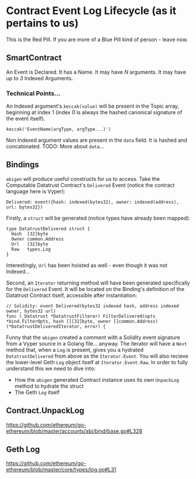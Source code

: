 # Contract Event Log Lifecycle (as it pertains to us)
This is the Red Pill. If you are more of a Blue Pill kind of person - leave now.

## SmartContract
An Event is Declared. It has a Name. It may have *N* arguments. It may have up to *3* Indexed Arguments.

### Technical Points...
An Indexed argument's `keccak(value)` will be present in the Topic array, beginning at index 1
(index 0 is always the hashed canonical signature of the event itself).

    keccak('EventName(argType, argType...)')

Non Indexed argument values are present in the `data` field. It is hashed and concatonated.
TODO: More about `data`...

## Bindings
`abigen` will produce useful constructs for us to access. Take the Computable Datatrust Contract's
`Delivered` Event (notice the contract language here is Vyper):

    Delivered: event({hash: indexed(bytes32), owner: indexed(address), url: bytes32})

Firstly, a `struct` will be generated (notice types have already been mapped):

    type DatatrustDelivered struct {
      Hash  [32]byte
      Owner common.Address
      Url   [32]byte
      Raw   types.Log
    }

Interestingly, `Url` has been hoisted as well - even though it was not Indexed...

Second, an `Iterator` returning method will have been generated specifically for the `Delivered` Event.
It will be located on the Binding's definition of the Datatrust Contract itself, accessible after instantiation:

    // Solidity: event Delivered(bytes32 indexed hash, address indexed owner, bytes32 url)
    func (_Datatrust *DatatrustFilterer) FilterDelivered(opts *bind.FilterOpts, hash [][32]byte, owner []common.Address) (*DatatrustDeliveredIterator, error) {

Funny that the `abigen` created a comment with a Solidity event signature from a Vyper source in a Golang file... anyway.
The iterator will have a `Next` method that, when a `Log` is present, gives you a hydrated `DatatrustDelivered` from
above as the `Iterator.Event`. You will also recieve the lower-level Geth `Log` object itself at `Iterator.Event.Raw`.
In order to fully understand this we need to dive into:

* How the `abigen` generated Contract instance uses its own `UnpackLog` method to hydrate the struct
* The Geth `Log` itself

## Contract.UnpackLog
https://github.com/ethereum/go-ethereum/blob/master/accounts/abi/bind/base.go#L328

## Geth Log
https://github.com/ethereum/go-ethereum/blob/master/core/types/log.go#L31
